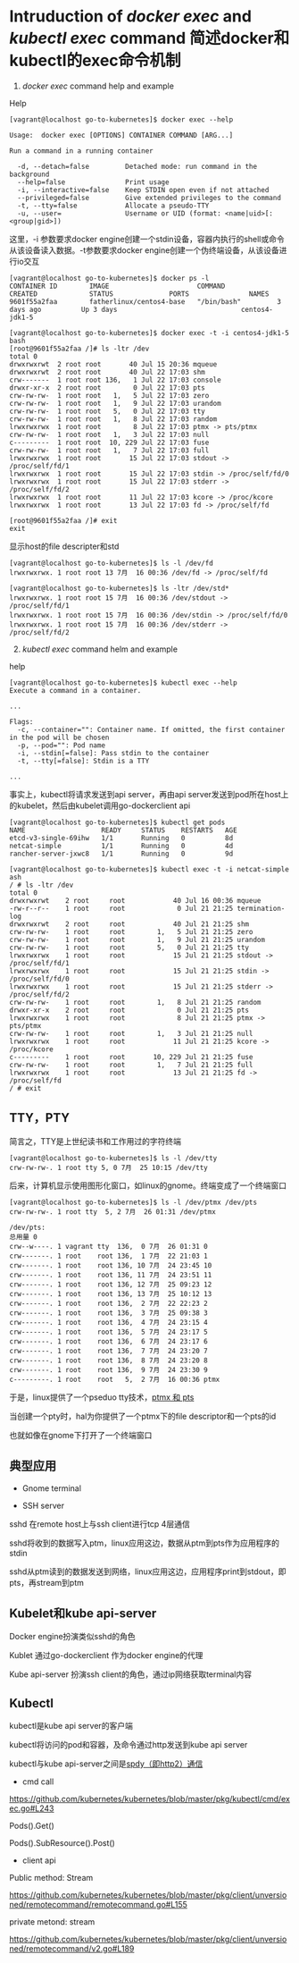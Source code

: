 Intruduction of *docker exec* and *kubectl exec* command 简述docker和kubectl的exec命令机制
=======================================================================================

1. *docker exec* command help and example

Help

    [vagrant@localhost go-to-kubernetes]$ docker exec --help
    
    Usage:	docker exec [OPTIONS] CONTAINER COMMAND [ARG...]
    
    Run a command in a running container
    
      -d, --detach=false         Detached mode: run command in the background
      --help=false               Print usage
      -i, --interactive=false    Keep STDIN open even if not attached
      --privileged=false         Give extended privileges to the command
      -t, --tty=false            Allocate a pseudo-TTY
      -u, --user=                Username or UID (format: <name|uid>[:<group|gid>])
    
这里，-i 参数要求docker engine创建一个stdin设备，容器内执行的shell或命令从该设备读入数据。-t参数要求docker engine创建一个伪终端设备，从该设备进行io交互

    [vagrant@localhost go-to-kubernetes]$ docker ps -l
    CONTAINER ID        IMAGE                      COMMAND             CREATED             STATUS              PORTS               NAMES
    9601f55a2faa        fatherlinux/centos4-base   "/bin/bash"         3 days ago          Up 3 days                               centos4-jdk1-5

    [vagrant@localhost go-to-kubernetes]$ docker exec -t -i centos4-jdk1-5 bash
    [root@9601f55a2faa /]# ls -ltr /dev
    total 0
    drwxrwxrwt  2 root root       40 Jul 15 20:36 mqueue
    drwxrwxrwt  2 root root       40 Jul 22 17:03 shm
    crw-------  1 root root 136,   1 Jul 22 17:03 console
    drwxr-xr-x  2 root root        0 Jul 22 17:03 pts
    crw-rw-rw-  1 root root   1,   5 Jul 22 17:03 zero
    crw-rw-rw-  1 root root   1,   9 Jul 22 17:03 urandom
    crw-rw-rw-  1 root root   5,   0 Jul 22 17:03 tty
    crw-rw-rw-  1 root root   1,   8 Jul 22 17:03 random
    lrwxrwxrwx  1 root root        8 Jul 22 17:03 ptmx -> pts/ptmx
    crw-rw-rw-  1 root root   1,   3 Jul 22 17:03 null
    c---------  1 root root  10, 229 Jul 22 17:03 fuse
    crw-rw-rw-  1 root root   1,   7 Jul 22 17:03 full
    lrwxrwxrwx  1 root root       15 Jul 22 17:03 stdout -> /proc/self/fd/1
    lrwxrwxrwx  1 root root       15 Jul 22 17:03 stdin -> /proc/self/fd/0
    lrwxrwxrwx  1 root root       15 Jul 22 17:03 stderr -> /proc/self/fd/2
    lrwxrwxrwx  1 root root       11 Jul 22 17:03 kcore -> /proc/kcore
    lrwxrwxrwx  1 root root       13 Jul 22 17:03 fd -> /proc/self/fd

    [root@9601f55a2faa /]# exit
    exit
    
显示host的file descripter和std

    [vagrant@localhost go-to-kubernetes]$ ls -l /dev/fd
    lrwxrwxrwx. 1 root root 13 7月  16 00:36 /dev/fd -> /proc/self/fd

    [vagrant@localhost go-to-kubernetes]$ ls -ltr /dev/std*
    lrwxrwxrwx. 1 root root 15 7月  16 00:36 /dev/stdout -> /proc/self/fd/1
    lrwxrwxrwx. 1 root root 15 7月  16 00:36 /dev/stdin -> /proc/self/fd/0
    lrwxrwxrwx. 1 root root 15 7月  16 00:36 /dev/stderr -> /proc/self/fd/2

2. *kubectl exec* command helm and example

help

    [vagrant@localhost go-to-kubernetes]$ kubectl exec --help
    Execute a command in a container.
    
    ...
    
    Flags:
      -c, --container="": Container name. If omitted, the first container in the pod will be chosen
      -p, --pod="": Pod name
      -i, --stdin[=false]: Pass stdin to the container
      -t, --tty[=false]: Stdin is a TTY
    
    ...

事实上，kubectl将请求发送到api server，再由api server发送到pod所在host上的kubelet，然后由kubelet调用go-dockerclient api

    [vagrant@localhost go-to-kubernetes]$ kubectl get pods
    NAME                   READY     STATUS    RESTARTS   AGE
    etcd-v3-single-69ihw   1/1       Running   0          8d
    netcat-simple          1/1       Running   0          4d
    rancher-server-jxwc8   1/1       Running   0          9d
    
    [vagrant@localhost go-to-kubernetes]$ kubectl exec -t -i netcat-simple ash
    / # ls -ltr /dev
    total 0
    drwxrwxrwt    2 root     root            40 Jul 16 00:36 mqueue
    -rw-r--r--    1 root     root             0 Jul 21 21:25 termination-log
    drwxrwxrwt    2 root     root            40 Jul 21 21:25 shm
    crw-rw-rw-    1 root     root        1,   5 Jul 21 21:25 zero
    crw-rw-rw-    1 root     root        1,   9 Jul 21 21:25 urandom
    crw-rw-rw-    1 root     root        5,   0 Jul 21 21:25 tty
    lrwxrwxrwx    1 root     root            15 Jul 21 21:25 stdout -> /proc/self/fd/1
    lrwxrwxrwx    1 root     root            15 Jul 21 21:25 stdin -> /proc/self/fd/0
    lrwxrwxrwx    1 root     root            15 Jul 21 21:25 stderr -> /proc/self/fd/2
    crw-rw-rw-    1 root     root        1,   8 Jul 21 21:25 random
    drwxr-xr-x    2 root     root             0 Jul 21 21:25 pts
    lrwxrwxrwx    1 root     root             8 Jul 21 21:25 ptmx -> pts/ptmx
    crw-rw-rw-    1 root     root        1,   3 Jul 21 21:25 null
    lrwxrwxrwx    1 root     root            11 Jul 21 21:25 kcore -> /proc/kcore
    c---------    1 root     root       10, 229 Jul 21 21:25 fuse
    crw-rw-rw-    1 root     root        1,   7 Jul 21 21:25 full
    lrwxrwxrwx    1 root     root            13 Jul 21 21:25 fd -> /proc/self/fd
    / # exit

TTY，PTY
--------

简言之，TTY是上世纪读书和工作用过的字符终端

    [vagrant@localhost go-to-kubernetes]$ ls -l /dev/tty
    crw-rw-rw-. 1 root tty 5, 0 7月  25 10:15 /dev/tty

后来，计算机显示使用图形化窗口，如linux的gnome。终端变成了一个终端窗口

    [vagrant@localhost go-to-kubernetes]$ ls -l /dev/ptmx /dev/pts
    crw-rw-rw-. 1 root tty  5, 2 7月  26 01:31 /dev/ptmx
    
    /dev/pts:
    总用量 0
    crw--w----. 1 vagrant tty  136,  0 7月  26 01:31 0
    crw-------. 1 root    root 136,  1 7月  22 21:03 1
    crw-------. 1 root    root 136, 10 7月  24 23:45 10
    crw-------. 1 root    root 136, 11 7月  24 23:51 11
    crw-------. 1 root    root 136, 12 7月  25 09:23 12
    crw-------. 1 root    root 136, 13 7月  25 10:12 13
    crw-------. 1 root    root 136,  2 7月  22 22:23 2
    crw-------. 1 root    root 136,  3 7月  25 09:38 3
    crw-------. 1 root    root 136,  4 7月  24 23:15 4
    crw-------. 1 root    root 136,  5 7月  24 23:17 5
    crw-------. 1 root    root 136,  6 7月  24 23:17 6
    crw-------. 1 root    root 136,  7 7月  24 23:20 7
    crw-------. 1 root    root 136,  8 7月  24 23:20 8
    crw-------. 1 root    root 136,  9 7月  24 23:30 9
    c---------. 1 root    root   5,  2 7月  16 00:36 ptmx

于是，linux提供了一个pseduo tty技术，[ptmx 和 pts](http://linux.die.net/man/4/ptmx)

当创建一个pty时，hal为你提供了一个ptmx下的file descriptor和一个pts的id

也就如像在gnome下打开了一个终端窗口

典型应用
-------

* Gnome terminal

* SSH server

sshd 在remote host上与ssh client进行tcp 4层通信

sshd将收到的数据写入ptm，linux应用这边，数据从ptm到pts作为应用程序的stdin

sshd从ptm读到的数据发送到网络，linux应用这边，应用程序print到stdout，即pts，再stream到ptm

Kubelet和kube api-server
------------------------

Docker engine扮演类似sshd的角色

Kublet 通过go-dockerclient 作为docker engine的代理

Kube api-server 扮演ssh client的角色，通过ip网络获取terminal内容

Kubectl
-------

kubectl是kube api server的客户端

kubectl将访问的pod和容器，及命令通过http发送到kube api server

kubectl与kube api-server之间是[spdy（即http2）通信](https://github.com/kubernetes/kubernetes/blob/master/pkg/kubelet/server/remotecommand/constants.go)

* cmd call

https://github.com/kubernetes/kubernetes/blob/master/pkg/kubectl/cmd/exec.go#L243

Pods().Get()

Pods().SubResource().Post()

* client api

Public method: Stream

https://github.com/kubernetes/kubernetes/blob/master/pkg/client/unversioned/remotecommand/remotecommand.go#L155

private metond: stream

https://github.com/kubernetes/kubernetes/blob/master/pkg/client/unversioned/remotecommand/v2.go#L189